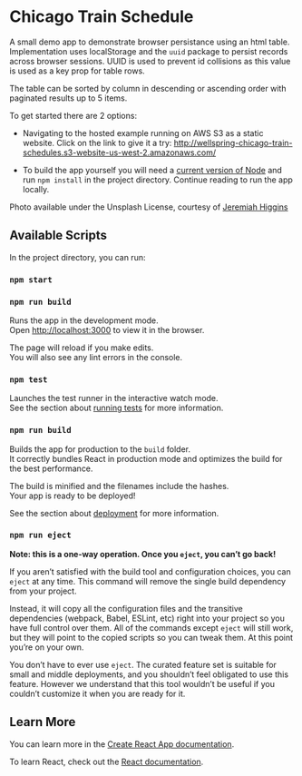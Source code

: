 # Chicago Train Schedule

A small demo app to demonstrate browser persistance using an html table. Implementation uses localStorage and the `uuid` package to persist records across browser sessions. UUID is used to prevent id collisions as this value is used as a key prop for table rows.

The table can be sorted by column in descending or ascending order with paginated results up to 5 items.

To get started there are 2 options:
* Navigating to the hosted example running on AWS S3 as a static website. Click on the link to give it a try: http://wellspring-chicago-train-schedules.s3-website-us-west-2.amazonaws.com/

* To build the app yourself you will need a [current version of Node](https://docs.npmjs.com/downloading-and-installing-node-js-and-npm) and run `npm install` in the project directory. Continue reading to run the app locally.

Photo available under the Unsplash License, courtesy of [Jeremiah Higgins](https://unsplash.com/photos/lzBHm2sbJPM)


## Available Scripts

In the project directory, you can run:

### `npm start`
### `npm run build`

Runs the app in the development mode.\
Open [http://localhost:3000](http://localhost:3000) to view it in the browser.

The page will reload if you make edits.\
You will also see any lint errors in the console.

### `npm test`

Launches the test runner in the interactive watch mode.\
See the section about [running tests](https://facebook.github.io/create-react-app/docs/running-tests) for more information.

### `npm run build`

Builds the app for production to the `build` folder.\
It correctly bundles React in production mode and optimizes the build for the best performance.

The build is minified and the filenames include the hashes.\
Your app is ready to be deployed!

See the section about [deployment](https://facebook.github.io/create-react-app/docs/deployment) for more information.

### `npm run eject`

**Note: this is a one-way operation. Once you `eject`, you can’t go back!**

If you aren’t satisfied with the build tool and configuration choices, you can `eject` at any time. This command will remove the single build dependency from your project.

Instead, it will copy all the configuration files and the transitive dependencies (webpack, Babel, ESLint, etc) right into your project so you have full control over them. All of the commands except `eject` will still work, but they will point to the copied scripts so you can tweak them. At this point you’re on your own.

You don’t have to ever use `eject`. The curated feature set is suitable for small and middle deployments, and you shouldn’t feel obligated to use this feature. However we understand that this tool wouldn’t be useful if you couldn’t customize it when you are ready for it.

## Learn More

You can learn more in the [Create React App documentation](https://facebook.github.io/create-react-app/docs/getting-started).

To learn React, check out the [React documentation](https://reactjs.org/).
